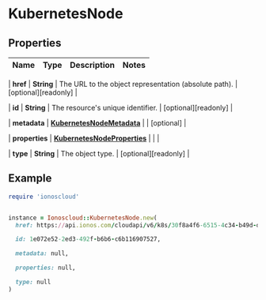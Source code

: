 # KubernetesNode

## Properties

| Name | Type | Description | Notes |
| ---- | ---- | ----------- | ----- |

| **href** | **String** | The URL to the object representation (absolute path). | [optional][readonly] |

| **id** | **String** | The resource&#39;s unique identifier. | [optional][readonly] |

| **metadata** | [**KubernetesNodeMetadata**](KubernetesNodeMetadata.md) |  | [optional] |

| **properties** | [**KubernetesNodeProperties**](KubernetesNodeProperties.md) |  |  |

| **type** | **String** | The object type. | [optional][readonly] |

## Example

```ruby
require 'ionoscloud'


instance = Ionoscloud::KubernetesNode.new(
  href: https://api.ionos.com/cloudapi/v6/k8s/30f8a4f6-6515-4c34-b49d-dea807453b90/nodepools/bfdf67bd-5665-4245-8096-7c7991f02f3f/nodes/81892fdb-d97e-4919-baf9-2b3a923f5401,

  id: 1e072e52-2ed3-492f-b6b6-c6b116907527,

  metadata: null,

  properties: null,

  type: null
)
```

